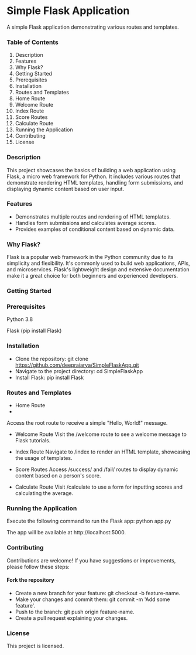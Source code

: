 # Simple Flask Application

A simple Flask application demonstrating various routes and templates.


### Table of Contents

1. Description
2. Features
3. Why Flask?
4. Getting Started
5. Prerequisites
6. Installation
7. Routes and Templates
8. Home Route
9. Welcome Route
10. Index Route
11. Score Routes
12. Calculate Route
13. Running the Application
14. Contributing
15. License

### Description

This project showcases the basics of building a web application using Flask, a micro web framework for Python. It includes various routes that demonstrate rendering HTML templates, handling form submissions, and displaying dynamic content based on user input.

### Features

* Demonstrates multiple routes and rendering of HTML templates.
* Handles form submissions and calculates average scores.
* Provides examples of conditional content based on dynamic data.

### Why Flask?

Flask is a popular web framework in the Python community due to its simplicity and flexibility. It's commonly used to build web applications, APIs, and microservices. Flask's lightweight design and extensive documentation make it a great choice for both beginners and experienced developers.

### Getting Started

### Prerequisites

Python 3.8

Flask (pip install Flask)

### Installation

* Clone the repository: git clone https://github.com/deeprajarya/SimpleFlaskApp.git
* Navigate to the project directory: cd SimpleFlaskApp
* Install Flask: pip install Flask

### Routes and Templates
* Home Route
* 
Access the root route to receive a simple "Hello, World!" message.

* Welcome Route
Visit the /welcome route to see a welcome message to Flask tutorials.

* Index Route
Navigate to /index to render an HTML template, showcasing the usage of templates.

* Score Routes
Access /success/<score> and /fail/<score> routes to display dynamic content based on a person's score.

* Calculate Route
Visit /calculate to use a form for inputting scores and calculating the average.

### Running the Application

Execute the following command to run the Flask app: python app.py

The app will be available at http://localhost:5000.

### Contributing

Contributions are welcome! If you have suggestions or improvements, please follow these steps:

#### Fork the repository

* Create a new branch for your feature: git checkout -b feature-name.
* Make your changes and commit them: git commit -m 'Add some feature'.
* Push to the branch: git push origin feature-name.
* Create a pull request explaining your changes.

### License
This project is licensed.




